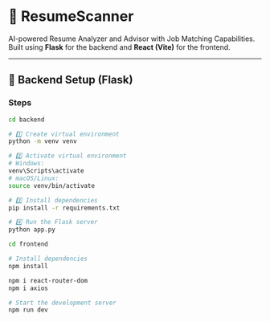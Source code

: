# 📄 ResumeScanner

AI-powered Resume Analyzer and Advisor with Job Matching Capabilities. Built using **Flask** for the backend and **React (Vite)** for the frontend.

---
## 🚀 Backend Setup (Flask)

### Steps

```bash
cd backend

# 1️⃣ Create virtual environment
python -m venv venv

# 2️⃣ Activate virtual environment
# Windows:
venv\Scripts\activate
# macOS/Linux:
source venv/bin/activate

# 3️⃣ Install dependencies
pip install -r requirements.txt

# 4️⃣ Run the Flask server
python app.py
```

```bash
cd frontend

# Install dependencies
npm install

npm i react-router-dom
npm i axios

# Start the development server
npm run dev

```
